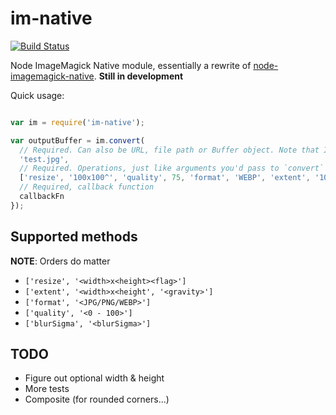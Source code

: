 im-native
=========

[![Build Status](https://travis-ci.org/longlho/im-native.svg?branch=master)](https://travis-ci.org/longlho/im-native)


Node ImageMagick Native module, essentially a rewrite of [node-imagemagick-native](https://github.com/mash/node-imagemagick-native). **Still in development**

Quick usage:

```javascript

var im = require('im-native');

var outputBuffer = im.convert(
  // Required. Can also be URL, file path or Buffer object. Note that IM is IO-blocking so using path/URL will block the process
  'test.jpg',
  // Required. Operations, just like arguments you'd pass to `convert` process
  ['resize', '100x100^', 'quality', 75, 'format', 'WEBP', 'extent', '100x100', 'CenterGravity', 'blurSigma', 5],
  // Required, callback function
  callbackFn
});
```

Supported methods
---

**NOTE**: Orders do matter

- `['resize', '<width>x<height><flag>']`
- `['extent', '<width>x<height', '<gravity>']`
- `['format', '<JPG/PNG/WEBP>']`
- `['quality', '<0 - 100>']`
- `['blurSigma', '<blurSigma>']`

TODO
---

- Figure out optional width & height
- More tests
- Composite (for rounded corners...)
